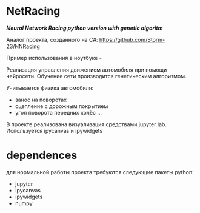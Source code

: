# NetRacing
___Neural Network Racing python version with genetic algoritm___

Аналог проекта, созданного на C#: https://github.com/Storm-23/NNRacing

Пример использования в ноутбуке - 

Реализация управления движением автомобиля при помощи нейросети.
Обучение сети производится генетическим алгоритмом.

Учитывается физика автомобиля:
- занос на поворотах
- сцепление с дорожным покрытием
- угол поворота передних колёс ...

В проекте реализована визуализация средствами jupyter lab.
Используется ipycanvas и ipywidgets

# dependences
для нормальной работы проекта требуются следующие пакеты python:
- jupyter
- ipycanvas
- ipywidgets
- numpy
